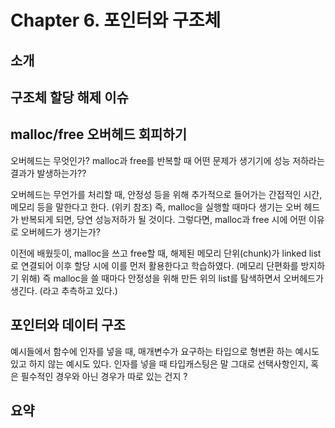# Chapter 6. 포인터와 구조체

소개
-
구조체 할당 해제 이슈
-
malloc/free 오버헤드 회피하기
-
오버헤드는 무엇인가? malloc과 free를 반복할 때 어떤 문제가 생기기에 성능 저하라는 결과가 발생하는가??

오버헤드는 무언가를 처리할 때, 안정성 등을 위해 추가적으로 들어가는 간접적인 시간, 메모리 등을 말한다고 한다. (위키 참조)
즉, malloc을 실행할 때마다 생기는 오버 헤드가 반복되게 되면, 당연 성능저하가 될 것이다.
그렇다면, malloc과 free 시에 어떤 이유로 오버헤드가 생기는가?

이전에 배웠듯이, malloc을 쓰고 free할 때, 해제된 메모리 단위(chunk)가 linked list로 연결되어 이후 할당 시에 이를 먼저 활용한다고 학습하였다. (메모리 단편화를 방지하기 위해)
즉 malloc을 쓸 때마다 안정성을 위해 만든 위의 list를 탐색하면서 오버헤드가 생긴다. (라고 추측하고 있다.)

포인터와 데이터 구조
-
예시들에서 함수에 인자를 넣을 때, 매개변수가 요구하는 타입으로 형변환 하는 예시도 있고 하지 않는 예시도 있다. 인자를 넣을 때 타입캐스팅은 말 그대로 선택사항인지, 혹은 필수적인 경우와 아닌 경우가 따로 있는 건지 ?

요약
-
